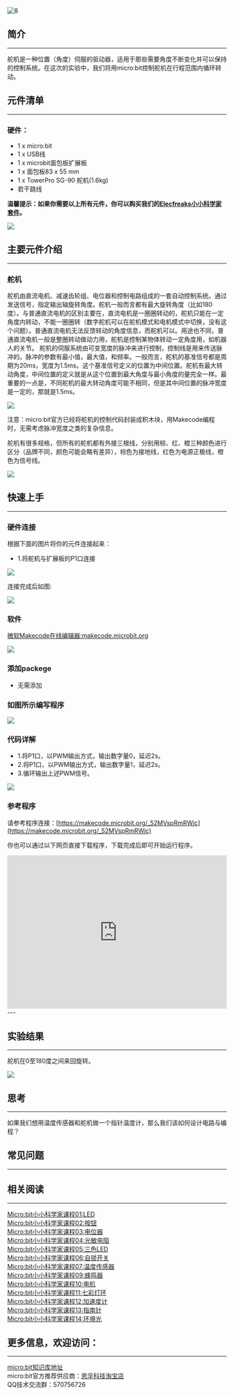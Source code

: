  ![8](https://i.imgur.com/DuxosEs.jpg)

## 简介
---
舵机是一种位置（角度）伺服的驱动器，适用于那些需要角度不断变化并可以保持的控制系统。在这次的实验中，我们将用micro:bit控制舵机在行程范围内循环转动。

## 元件清单
---
### 硬件：
- 1 x micro:bit
- 1 x USB线
- 1 x microbit面包板扩展板
- 1 x 面包板83 x 55 mm
- 1 x TowerPro SG-90 舵机(1.6kg) 
- 若干跳线

**温馨提示：如果你需要以上所有元件，你可以购买我们的[Elecfreaks小小科学家套件](https://item.taobao.com/item.htm?spm=a1z10.1-c-s.w4024-17803785896.2.18dc3f94XOgpWg&id=562837851877&scene=taobao_shop)。**

![](https://i.imgur.com/W4tseua.jpg)

## 主要元件介绍
---
### 舵机  

舵机由直流电机、减速齿轮组、电位器和控制电路组成的一套自动控制系统。通过发送信号，指定输出轴旋转角度。舵机一般而言都有最大旋转角度（比如180度）。与普通直流电机的区别主要在，直流电机是一圈圈转动的，舵机只能在一定角度内转动，不能一圈圈转（数字舵机可以在舵机模式和电机模式中切换，没有这个问题）。普通直流电机无法反馈转动的角度信息，而舵机可以。用途也不同，普通直流电机一般是整圈转动做动力用，舵机是控制某物体转动一定角度用，如机器人的关节。 舵机的伺服系统由可变宽度的脉冲来进行控制，控制线是用来传送脉冲的。脉冲的参数有最小值，最大值，和频率。一般而言，舵机的基准信号都是周期为20ms，宽度为1.5ms。这个基准信号定义的位置为中间位置。舵机有最大转动角度，中间位置的定义就是从这个位置到最大角度与最小角度的量完全一样。最重要的一点是，不同舵机的最大转动角度可能不相同，但是其中间位置的脉冲宽度是一定的，那就是1.5ms。  

![](https://i.imgur.com/btuF5m0.jpg)

注意：micro:bit官方已经将舵机的控制代码封装成积木块，用Makecode编程时，无需考虑脉冲宽度之类的复杂信息。

舵机有很多规格，但所有的舵机都有外接三根线，分别用棕、红、橙三种颜色进行区分（品牌不同，颜色可能会略有差异），棕色为接地线，红色为电源正极线，橙色为信号线。  

![](https://i.imgur.com/8sQBiV7.jpg)

## 快速上手
---
### 硬件连接
根据下面的图片将你的元件连接起来：
- 1.将舵机与扩展板的P1口连接

![](https://i.imgur.com/csCETYN.jpg)

连接完成后如图:

![](https://i.imgur.com/ZaV3kW3.jpg)

### 软件

[微软Makecode在线编辑器:makecode.microbit.org](https://makecode.microbit.org/)

![](https://i.imgur.com/JHZUvh2.png)

### 添加packege
- 无需添加

### 如图所示编写程序

![](https://i.imgur.com/n3a7WcM.png)

### 代码详解
- 1.将P1口，以PWM输出方式，输出数字量0，延迟2s。
- 2.将P1口，以PWM输出方式，输出数字量1，延迟2s。
- 3.循环输出上述PWM信号。

![](https://i.imgur.com/n3a7WcM.png)



### 参考程序
请参考程序连接：[https://makecode.microbit.org/_52MVspRmRWjc](https://makecode.microbit.org/_52MVspRmRWjc)

你也可以通过以下网页直接下载程序，下载完成后即可开始运行程序。

<div style="position:relative;height:0;padding-bottom:70%;overflow:hidden;"><iframe style="position:absolute;top:0;left:0;width:100%;height:100%;" src="https://makecode.microbit.org/#pub:_52MVspRmRWjc" frameborder="0" sandbox="allow-popups allow-forms allow-scripts allow-same-origin"></iframe></div>  
---

## 实验结果
---
舵机在0至180度之间来回旋转。

![](https://i.imgur.com/baPL7VS.gif)


## 思考
---
如果我们想用温度传感器和舵机做一个指针温度计，那么我们该如何设计电路与编程？

## 常见问题
---

## 相关阅读
---
[Micro:bit小小科学家课程01:LED](/Micro_bit_Starter_Kit_Lesson_01_LED_CN/)                           
[Micro:bit小小科学家课程02:按钮](/Micro_bit_Starter_Kit_Lesson_02_Button_CN/)      
[Micro:bit小小科学家课程03:电位器](/Micro_bit_Starter_Kit_Lesson_03_Trimpot_CN/)    
[Micro:bit小小科学家课程04:光敏电阻](/Micro_bit_Starter_Kit_Lesson_04_Photocell_CN/)   
[Micro:bit小小科学家课程05:三色LED](/Micro_bit_Starter_Kit_Lesson_05_RGB_LED_CN/)   
[Micro:bit小小科学家课程06:自锁开关](/Micro_bit_Starter_Kit_Lesson_06_Self_lock_Switch_CN/)   
[Micro:bit小小科学家课程07:温度传感器](/Micro_bit_Starter_Kit_Lesson_07_Temperature_Sensor_CN/)   
[Micro:bit小小科学家课程09:蜂鸣器](/Micro_bit_Starter_Kit_Lesson_09_Buzzer_CN/)   
[Micro:bit小小科学家课程10:电机](/Micro_bit_Starter_Kit_Lesson_10_Motor_CN/)    
[Micro:bit小小科学家课程11:七彩灯环](/Micro_bit_Starter_Kit_Lesson_11_Rainbow_LED_CN/)   
[Micro:bit小小科学家课程12:加速度计](/Micro_bit_Starter_Kit_Lesson_12_Accelerometer_CN/)   
[Micro:bit小小科学家课程13:指南针](/Micro_bit_Starter_Kit_Lesson_13_Compass_CN/)   
[Micro:bit小小科学家课程14:环境光](/Micro_bit_Starter_Kit_Lesson_14_Ambient_Light_CN/)        

## 更多信息，欢迎访问：
---
[micro:bit知识库地址](https://www.elecfreaks.com/learn-cn/)    
micro:bit官方推荐供应商：[恩孚科技淘宝店](https://shop69086944.taobao.com/?spm=a230r.7195193.1997079397.2.RSthR0)  
QQ技术交流群：570756726   



